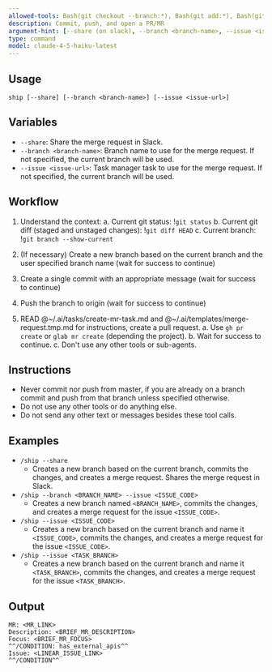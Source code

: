 ```yaml
---
allowed-tools: Bash(git checkout --branch:*), Bash(git add:*), Bash(git status:*), Bash(git push:*), Bash(git commit:*), Bash(gh pr create:*), Bash(glab mr view:*), Bash(glab mr list:*), Bash(glab mr update:*)
description: Commit, push, and open a PR/MR
argument-hint: [--share (on slack), --branch <branch-name>, --issue <issue-url>]
type: command
model: claude-4-5-haiku-latest
---
```


## Usage

`ship [--share] [--branch <branch-name>] [--issue <issue-url>]`

## Variables

- `--share`: Share the merge request in Slack.
- `--branch <branch-name>`: Branch name to use for the merge request. If not specified, the current branch will be used.
- `--issue <issue-url>`: Task manager task to use for the merge request. If not specified, the current branch will be used.

## Workflow

1. Understand the context:
   a. Current git status: !`git status`
   b. Current git diff (staged and unstaged changes): !`git diff HEAD`
   c. Current branch: !`git branch --show-current`

2. (If necessary) Create a new branch based on the current branch and the user specified branch name (wait for success to continue)

3. Create a single commit with an appropriate message (wait for success to continue)

4. Push the branch to origin (wait for success to continue)

5. READ @~/.ai/tasks/create-mr-task.md and @~/.ai/templates/merge-request.tmp.md for instructions, create a pull request.
   a. Use `gh pr create` or `glab mr create` (depending the project).
   b. Wait for success to continue.
   c. Don't use any other tools or sub-agents.

## Instructions

- Never commit nor push from master, if you are already on a branch commit and push from that branch unless specified otherwise.
- Do not use any other tools or do anything else.
- Do not send any other text or messages besides these tool calls.

## Examples

- `/ship --share`
  - Creates a new branch based on the current branch, commits the changes, and creates a merge request. Shares the merge request in Slack.
- `/ship --branch <BRANCH_NAME> --issue <ISSUE_CODE>`
  - Creates a new branch named `<BRANCH_NAME>`, commits the changes, and creates a merge request for the issue `<ISSUE_CODE>`.
- `/ship --issue <ISSUE_CODE>`
  - Creates a new branch based on the current branch and name it `<ISSUE_CODE>`, commits the changes, and creates a merge request for the issue `<ISSUE_CODE>`.
- `/ship --issue <TASK_BRANCH>`
  - Creates a new branch based on the current branch and name it `<TASK_BRANCH>`, commits the changes, and creates a merge request for the issue `<TASK_BRANCH>`.

## Output

```plain
MR: <MR_LINK>
Description: <BRIEF_MR_DESCRIPTION>
Focus: <BRIEF_MR_FOCUS>
^^/CONDITION: has_external_apis^^
Issue: <LINEAR_ISSUE_LINK>
^^/CONDITION^^
```
